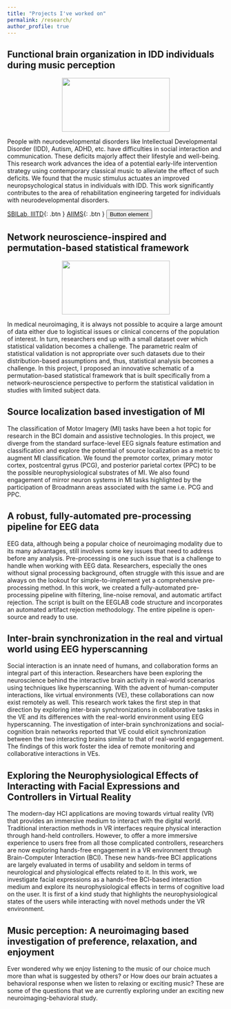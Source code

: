```yaml
---
title: "Projects I've worked on"
permalink: /research/
author_profile: true
---
```


## Functional brain organization in IDD individuals during music perception 
<p align="center">
  <img width="250" height="125" src="https://ekanshsareen.github.io/files/rp_1.png">
</p>
People with neurodevelopmental disorders like Intellectual Developmental Disorder (IDD), Autism, ADHD, etc. have difficulties in social interaction and communication. These deficits majorly affect their lifestyle and well-being. This research work advances the idea of a potential early-life intervention strategy using contemporary classical music to alleviate the effect of such deficits. We found that the music stimulus actuates an improved neuropsychological status in individuals with IDD. This work significantly contributes to the area of rehabilitation engineering targeted for individuals with neurodevelopmental disorders. <br>

[SBILab, IIITD](){: .btn }
[AIIMS](){: .btn }
<button type="button" name="button" class="btn">Button element</button>


## Network neuroscience-inspired and permutation-based statistical framework
<p align="center">
  <img width="250" height="125" src="https://ekanshsareen.github.io/files/rp_2.png">
</p>
In medical neuroimaging, it is always not possible to acquire a large amount of data either due to logistical issues or clinical concerns of the population of interest. In turn, researchers end up with a small dataset over which statistical validation becomes a challenge. The parametric realm of statistical validation is not appropriate over such datasets due to their distribution-based assumptions and, thus, statistical analysis becomes a challenge. In this project, I proposed an innovative schematic of a permutation-based statistical framework that is built specifically from a network-neuroscience perspective to perform the statistical validation in studies with limited subject data.

## Source localization based investigation of MI
The classification of Motor Imagery (MI) tasks have been a hot topic for research in the BCI domain and assistive technologies. In this project, we diverge from the standard surface-level EEG signals feature estimation and classification and explore the potential of source localization as a metric to augment MI classification. We found the premotor cortex, primary motor cortex, postcentral gyrus (PCG), and posterior parietal cortex (PPC) to be the possible neurophysiological substrates of MI. We also found engagement of mirror neuron systems in MI tasks highlighted by the participation of Broadmann areas associated with the same i.e. PCG and PPC.

## A robust, fully-automated pre-processing pipeline for EEG data
EEG data, although being a popular choice of neuroimaging modality due to its many advantages, still involves some key issues that need to address before any analysis. Pre-processing is one such issue that is a challenge to handle when working with EEG data. Researchers, especially the ones without signal processing background, often struggle with this issue and are always on the lookout for simple-to-implement yet a comprehensive pre-processing method. In this work, we created a fully-automated pre-processing pipeline with filtering, line-noise removal, and automatic artifact rejection. The script is built on the EEGLAB code structure and incorporates an automated artifact rejection methodology. The entire pipeline is open-source and ready to use.

## Inter-brain synchronization in the real and virtual world using EEG hyperscanning 
Social interaction is an innate need of humans, and collaboration forms an integral part of this interaction. Researchers have been exploring the neuroscience behind the interactive brain activity in real-world scenarios using techniques like hyperscanning. With the advent of human-computer interactions, like virtual environments (VE), these collaborations can now exist remotely as well. This research work takes the first step in that direction by exploring inter-brain synchronizations in collaborative tasks in the VE and its differences with the real-world environment using EEG hyperscanning. The investigation of inter-brain synchronizations and social-cognition brain networks reported that VE could elicit synchronization between the two interacting brains similar to that of real-world engagement. The findings of this work foster the idea of remote monitoring and collaborative interactions in VEs.   

## Exploring the Neurophysiological Effects of Interacting with Facial Expressions and Controllers in Virtual Reality
The modern-day HCI applications are moving towards virtual reality (VR) that provides an immersive medium to interact with the digital world. Traditional interaction methods in VR interfaces require physical interaction through hand-held controllers. However, to offer a more immersive experience to users free from all those complicated controllers, researchers are now exploring hands-free engagement in a VR environment through Brain-Computer Interaction (BCI). These new hands-free BCI applications are largely evaluated in terms of usability and seldom in terms of neurological and physiological effects related to it. In this work, we investigate facial expressions as a hands-free BCI-based interaction medium and explore its neurophysiological effects in terms of cognitive load on the user. It is first of a kind study that highlights the neurophysiological states of the users while interacting with novel methods under the VR environment.  

## Music perception: A neuroimaging based investigation of preference, relaxation, and enjoyment
Ever wondered why we enjoy listening to the music of our choice much more than what is suggested by others? or How does our brain actuates a behavioral response when we listen to relaxing or exciting music? These are some of the questions that we are currently exploring under an exciting new neuroimaging-behavioral study.
